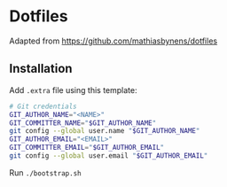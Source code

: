 # Dotfiles

Adapted from https://github.com/mathiasbynens/dotfiles

## Installation

Add `.extra` file using this template:

```bash
# Git credentials
GIT_AUTHOR_NAME="<NAME>"
GIT_COMMITTER_NAME="$GIT_AUTHOR_NAME"
git config --global user.name "$GIT_AUTHOR_NAME"
GIT_AUTHOR_EMAIL="<EMAIL>"
GIT_COMMITTER_EMAIL="$GIT_AUTHOR_EMAIL"
git config --global user.email "$GIT_AUTHOR_EMAIL"
```

Run `./bootstrap.sh`
